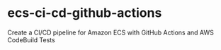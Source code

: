 # ecs-ci-cd-github-actions
Create a CI/CD pipeline for Amazon ECS with GitHub Actions and AWS CodeBuild Tests
